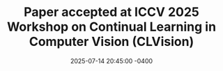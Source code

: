 ---
title: "Paper accepted at ICCV 2025 Workshop on Continual Learning in Computer Vision (CLVision)"
date: 2025-07-14 20:45:00 -0400
---